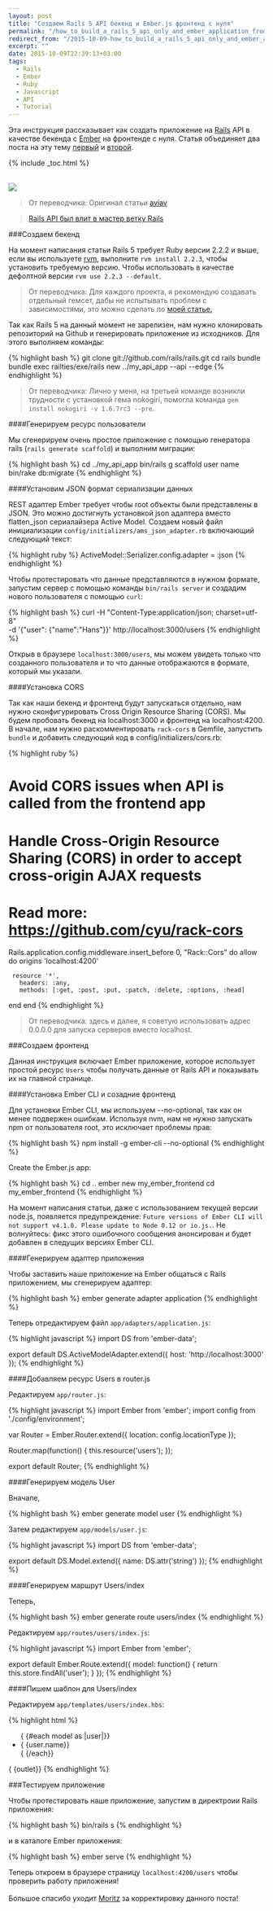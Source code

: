 ```yaml
---
layout: post
title: "Создаем Rails 5 API бекенд и Ember.js фронтенд c нуля"
permalink: "/how_to_build_a_rails_5_api_only_and_ember_application_from_scratch/"
redirect_from: "/2015-10-09-how_to_build_a_rails_5_api_only_and_ember_application_from_scratch/"
excerpt: ""
date: 2015-10-09T22:39:13+03:00
tags:
  - Rails
  - Ember
  - Ruby
  - Javascript
  - API
  - Tutorial
---
```

Эта инструкция рассказывает как создать приложение на <a href="http://rubyonrails.org/" target="_blank">Rails</a> API в качестве бекенда с <a href="http://emberjs.com/" target="_blank">Ember</a> на фронтенде c нуля. Cтатья объединяет два поста на эту тему <a href="http://wyeworks.com/blog/2015/6/30/how-to-build-a-rails-5-api-only-and-ember-application" target="_blank">первый</a> и <a href="https://devmynd.com/blog/2014-7-rails-ember-js-with-the-ember-cli-redux-part-1-the-api-and-cms-with-ruby-on-rails" target="_blank">второй</a>.

{% include _toc.html %}

<br>
<img src="https://farm2.staticflickr.com/1573/24190597350_e88e12cfd5_o.jpg">
<br>


> От переводчика: Оригинал статьи <a href="http://aviav.github.io/blog/2015/09/21/how_to_build_a_rails_5_api_only_and_ember_application_from_scratch/" target="_blank">aviav</a>

> <a href="https://github.com/rails/rails/pull/19832" target="_blank">Rails API был влит в мастер ветку Rails</a>

###Создаем бекенд

На момент написания статьи Rails 5 требует Ruby версии 2.2.2 и выше, если вы используете <a href="https://rvm.io/" target="_blank">rvm</a>, выполните `rvm install 2.2.3`, чтобы установить требуемую версию. Чтобы использовать в качестве дефолтной версии `rvm use 2.2.3 --default`.

> От переводчика: Для каждого проекта, я рекомендую создавать отдельный гемсет, дабы не испытывать проблем с зависимостями, это можно сделать по <a href="http://doam.ru/sozdaniye-novogo-prilozheniya-na-rails/" target="_blank">моей статье.</a>

Так как Rails 5 на данный момент не зарелизен, нам нужно клонировать репозиторий на Github и генерировать приложение из исходников. Для этого выполняем команды:

{% highlight bash %}
git clone git://github.com/rails/rails.git
cd rails
bundle
bundle exec railties/exe/rails new ../my_api_app --api --edge
{% endhighlight %}

> От переводчика: Лично у меня, на третьей команде возникли трудности с установкой гема nokogiri, помогла команда `gem install nokogiri -v 1.6.7rc3 --pre`.

####Генерируем ресурс пользователи

Мы сгенерируем очень простое приложение с помощью генератора rails (`rails generate scaffold`) и выполним миграции:

{% highlight bash %}
cd ../my_api_app
bin/rails g scaffold user name
bin/rake db:migrate
{% endhighlight %}

####Установим JSON формат сериализации данных

REST адаптер Ember требует чтобы root объекты были представлены в JSON. Это можно достигнуть установкой json адаптера вместо flatten_json сериалайзера Active Model.
Создаем новый файл инициализации `config/initializers/ams_json_adapter.rb` включающий следующий текст:

{% highlight ruby %}
ActiveModel::Serializer.config.adapter = :json
{% endhighlight %}

Чтобы протестировать что данные представляются в нужном формате, запустим сервер с помощью команды `bin/rails server` и создадим нового пользователя с помощью `curl`:

{% highlight bash %}
curl -H "Content-Type:application/json; charset=utf-8" \
-d '{"user": {"name":"Hans"}}' http://localhost:3000/users
{% endhighlight %}

Открыв в браузере `localhost:3000/users`, мы можем увидеть только что созданного пользователя и то что данные отображаются в формате, который мы указали.

####Установка CORS

Так как наши бекенд и фронтенд будут запускаться отдельно, нам нужно сконфигурировать Cross Origin Resource Sharing (CORS). Мы будем пробовать бекенд на localhost:3000 и фронтенд на localhost:4200. В начале, нам нужно раскомментировать `rack-cors` в Gemfile, запустить `bundle` и добавить следующий код в config/initializers/cors.rb:

{% highlight ruby %}
# Avoid CORS issues when API is called from the frontend app
# Handle Cross-Origin Resource Sharing (CORS) in order to accept cross-origin AJAX requests

# Read more: https://github.com/cyu/rack-cors

 Rails.application.config.middleware.insert_before 0, "Rack::Cors" do
   allow do
     origins 'localhost:4200'

     resource '*',
       headers: :any,
       methods: [:get, :post, :put, :patch, :delete, :options, :head]
   end
 end
{% endhighlight %}

> От переводчика: здесь и далее, я советую использовать адрес 0.0.0.0 для запуска серверов вместо localhost.

###Создаем фронтенд

Данная инструкция включает Ember приложение, которое использует простой ресурс `Users` чтобы получать данные от Rails API и показывать их на главной странице.

####Установка Ember CLI и созадние фронтенд

Для установки Ember CLI, мы используем --no-optional, так как он менее подвержен ошибкам. Используя nvm, нам не нужно запускать npm от пользователя root, это исключает проблемы прав:

{% highlight bash %}
npm install -g ember-cli --no-optional
{% endhighlight %}

Create the Ember.js app:

{% highlight bash %}
cd ..
ember new my_ember_frontend
cd my_ember_frontend
{% endhighlight %}

На момент написания статьи, даже с использованием текущей версии node.js, появляется предупреждение: `Future versions of Ember CLI will not support v4.1.0. Please update to Node 0.12 or io.js.`. Не волнуйтесь: фикс этого ошибочного сообщения анонсирован и будет добавлен в следущих версиях Ember CLI.

####Генерируем адаптер приложения

Чтобы заставить наше приложение на Ember общаться с Rails приложением, мы сгенерируем адаптер:

{% highlight bash %}
ember generate adapter application
{% endhighlight %}

Теперь отредактируем файл `app/adapters/application.js`:

{% highlight javascript %}
import DS from 'ember-data';

export default DS.ActiveModelAdapter.extend({
  host: 'http://localhost:3000'
});
{% endhighlight %}

####Добавляем ресурс Users в router.js

Редактируем `app/router.js`:

{% highlight javascript %}
import Ember from 'ember';
import config from './config/environment';

var Router = Ember.Router.extend({
  location: config.locationType
});

Router.map(function() {
  this.resource('users');
});

export default Router;
{% endhighlight %}

####Генерируем модель User

Вначале,

{% highlight bash %}
ember generate model user
{% endhighlight %}

Затем редактируем `app/models/user.js`:

{% highlight javascript %}
import DS from 'ember-data';

export default DS.Model.extend({
    name: DS.attr('string')
});
{% endhighlight %}

####Генерируем маршрут Users/index

Теперь,

{% highlight bash %}
ember generate route users/index
{% endhighlight %}

Редактируем `app/routes/users/index.js`:

{% highlight javascript %}
import Ember from 'ember';

export default Ember.Route.extend({
    model: function() {
        return this.store.findAll('user');
    }
});
{% endhighlight %}

####Пишем шаблон для Users/index

Редактируем `app/templates/users/index.hbs`:

{% highlight html %}
<ul>
    { {#each model as |user|}}
    <li> { {user.name}} </li>
    { {/each}}
</ul>
{ {outlet}}
{% endhighlight %}

###Тестируем приложение

Чтобы протестировать наше приложение, запустим в директроии Rails приложения:

{% highlight bash %}
bin/rails s
{% endhighlight %}

и в каталоге Ember приложения:

{% highlight bash %}
ember serve
{% endhighlight %}

Теперь откроем в браузере страницу `localhost:4200/users` чтобы проверить работу приложения!
<br>
<br>
Большое спасибо уходит <a href="http://moritz-breit.de/" target="_blank">Moritz</a> за корректировку данного поста!
